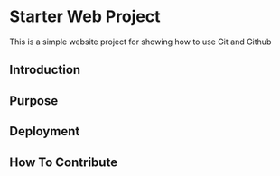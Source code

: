 # Starter Web Project

This is a simple website project for showing how to use Git and Github
## Introduction

## Purpose

## Deployment

## How To Contribute
